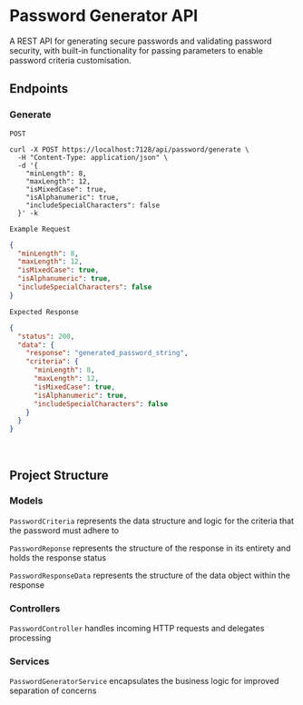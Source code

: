 # Password Generator API
A REST API for generating secure passwords and validating password security, with built-in functionality for passing parameters to enable password criteria customisation.

## Endpoints
### Generate
`POST`
```shell
curl -X POST https://localhost:7128/api/password/generate \
  -H "Content-Type: application/json" \
  -d '{
    "minLength": 8,
    "maxLength": 12,
    "isMixedCase": true,
    "isAlphanumeric": true,
    "includeSpecialCharacters": false
  }' -k
```

`Example Request`
```json
{
  "minLength": 8,
  "maxLength": 12,
  "isMixedCase": true,
  "isAlphanumeric": true,
  "includeSpecialCharacters": false
}
```

`Expected Response`
```json
{
  "status": 200,
  "data": {
    "response": "generated_password_string",
    "criteria": {
      "minLength": 8,
      "maxLength": 12,
      "isMixedCase": true,
      "isAlphanumeric": true,
      "includeSpecialCharacters": false
    }
  }
}
```
<br/>

## Project Structure

### Models
`PasswordCriteria` represents the data structure and logic for the criteria that the password must adhere to

`PasswordReponse` represents the structure of the response in its entirety and holds the response status

`PasswordResponseData` represents the structure of the data object within the response
<br/>

### Controllers
`PasswordController` handles incoming HTTP requests and delegates processing
<br/>

### Services
`PasswordGeneratorService` encapsulates the business logic for improved separation of concerns
<br/>